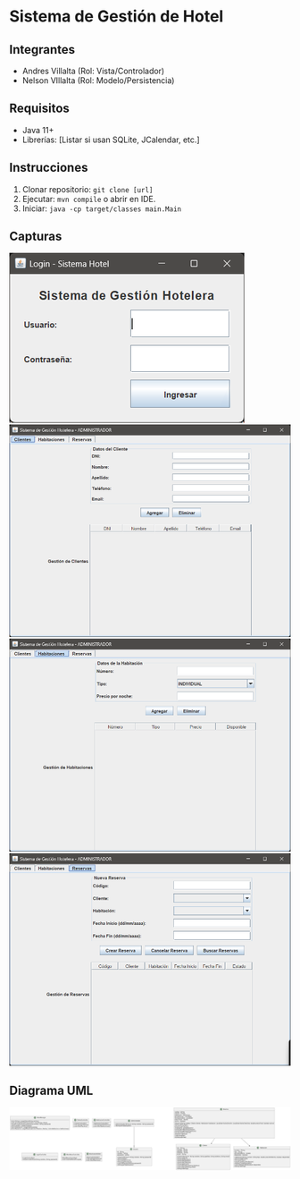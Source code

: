 # Sistema de Gestión de Hotel

## Integrantes
- Andres Villalta (Rol: Vista/Controlador)
- Nelson VIllalta (Rol: Modelo/Persistencia)
## Requisitos
- Java 11+
- Librerías: [Listar si usan SQLite, JCalendar, etc.]
## Instrucciones
1. Clonar repositorio: `git clone [url]`
2. Ejecutar: `mvn compile` o abrir en IDE.
3. Iniciar: `java -cp target/classes main.Main`
## Capturas
![alt text](<capturas/Captura de pantalla 2025-07-30 005937.png>)
![alt text](<capturas/Captura de pantalla 2025-07-30 010007.png>)
![alt text](<capturas/Captura de pantalla 2025-07-30 010039.png>)
![alt text](<capturas/Captura de pantalla 2025-07-30 010042.png>)

## Diagrama UML
![alt text](capturas/uml.png)